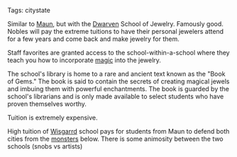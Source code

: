 Tags: citystate

Similar to [Maun](Maun), but with the [Dwarven](Dwarves) School of Jewelry. Famously good. Nobles will pay the extreme tuitions to have their personal jewelers attend for a few years and come back and make jewelry for them.

Staff favorites are granted access to the school-within-a-school where they teach you how to incorporate [magic](Magic) into the jewelry. 

The school's library is home to a rare and ancient text known as the "Book of Gems." The book is said to contain the secrets of creating magical jewels and imbuing them with powerful enchantments. The book is guarded by the school's librarians and is only made available to select students who have proven themselves worthy.

Tuition is extremely expensive.

High tuition of [Wisgarrd](Wisgarrd) school pays for students from Maun to defend both cities from the [monsters](Monsters) below. There is some animosity between the two schools (snobs vs artists)